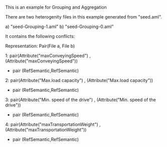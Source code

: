 This is an example for Grouping and Aggregation

There are two heterogenity files in this example generated from "seed.aml".

a) "seed-Grouping-1.aml"
b) "seed-Grouping-0.aml"

It contains the following conflicts:

Representation: Pair(File a, File b)

1: pair(Attribute("maxConveyingSpeed") , (Attribute("maxConveyingSpeed"))

 - pair (RefSemantic,RefSemantic)

2: pair(Attribute("Max.load capacity") , (Attribute("Max.load capacity"))

 - pair (RefSemantic,RefSemantic)

3: pair(Attribute("Min. speed of the drive") , (Attribute("Min. speed of the drive"))

 - pair (RefSemantic,RefSemantic)

4: pair(Attribute("maxTransportationWeight") , (Attribute("maxTransportationWeight"))

 - pair (RefSemantic,RefSemantic)

